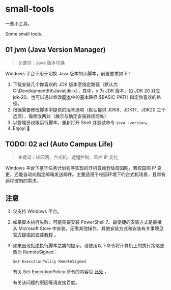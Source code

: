 # small-tools

一些小工具。

Some small tools.

## 01 jvm (Java Version Manager)

> 关键词：Java 版本切换

Windows 平台下用于切换 Java 版本的小脚本，前置要求如下：

1. 下载安装几个你喜欢的 JDK 版本至指定路径（默认为 C:\DevelopmentKit\Java\jdk-x），其中，x 为 JDK 版本，如 JDK 20 对应 jdk-20。也可以通过修改[脚本](01jvm/exe.ps1)中的基本路径 $BASIC_PATH 指定你喜欢的路径。
2. 根据需要修改脚本中提供的版本选项（默认提供 JDK8、JDK17、JDK20 三个选项），需修改两处（展示与确定安装路径两处）
3. 以管理员权限运行脚本，重新打开 Shell 并测试命令 `java -version`。
4. Enjoy! 💐

## TODO: 02 acl (Auto Campus Life)

> 关键词：校园网、台式机、远程控制、监控 IP 变化

Windows 平台下基于任务计划程序实现的开机自动登陆校园网，若校园网 IP 变更，还能自动向指定邮箱发送邮件。主要适用于校园环境下的台式机场景，且常有远程控制的需求。

## 注意

1. 仅支持 Windows 平台。

2. 如果脚本执行失败，可能需要安装 PowerShell 7。最便捷的安装方式是直接从 Microsoft Store 中安装，无需其他操作。其他安装方式和安装有关事项见 [官方提供的安装教程](https://learn.microsoft.com/zh-cn/powershell/scripting/install/installing-powershell-on-windows?view=powershell-7.3) 。

3. 如果出现拒绝执行脚本之类的提示，请使用以下命令将计算机上的执行策略更改为 RemoteSigned：

   `Set-ExecutionPolicy RemoteSigned`

   有关 Set-ExecutionPolicy 命令的内容见 [此处](https://learn.microsoft.com/zh-cn/powershell/module/microsoft.powershell.security/set-executionpolicy?view=powershell-7.3) 。

   有关该问题的原因等请直接百度。
